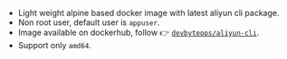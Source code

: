 - Light weight alpine based docker image with latest aliyun cli package.
- Non root user, default user is `appuser`.
- Image available on dockerhub, follow :point_right: [`devbyteops/aliyun-cli`](https://hub.docker.com/r/devbyteops/aliyun-cli).
- Support only `amd64`.